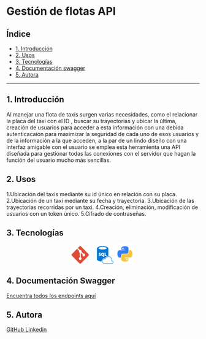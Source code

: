 # Gestión de flotas API

## Índice

* [1. Introducción](#1-preámbulo)
* [2. Usos](#2-resumen-del-proyecto)
* [3. Tecnologías](#3-objetivos-de-aprendizaje)
* [4. Documentación swagger](#4-consideraciones-generales)
* [5. Autora](#5-criterios-de-aceptación-del-proyecto)


***

## 1. Introducción

Al manejar una flota de taxis surgen varias necesidades, como el relacionar la placa del taxi con el ID , buscar su trayectorias y ubicar la última, creación de usuarios para acceder a esta información con una debida autenticacaión para maximizar la seguridad de cada uno de esos usuarios y de la información a la que acceden, a la par de un lindo diseño con una interfaz amigable con el usuario se emplea esta herramienta una API diseñada para gestionar todas las conexiones con el servidor que hagan la función del usuario mucho más sencillas. 


## 2. Usos
1.Ubicación del taxis mediante su id único en relación con su placa.
2.Ubicación de un taxi mediante su fecha y trayectoria.
3.Ubicación de las trayectorias recorridas por un taxi.
4.Creación, eliminación, modificación de usuarios con un token único.
5.Cifrado de contraseñas.


## 3. Tecnologías 
<div style="display: inline-block; text-align: center;">
<img src="images/git.png" alt="Git" width="9%" height="9%" title="Git"/>
  &nbsp;&nbsp;&nbsp;
<img src="images/sql.png" alt="SQL" width="9%" height="9%" title="SQL"/>
<img src="images/python.png" alt="PYTHON" width="10%" height="10%" title="PYTHON"/>
  
</div>

## 4. Documentación Swagger
[Encuentra todos los endpoints aquí ](https://app.swaggerhub.com/apis-docs/ssinuco/FleetManagementAPI/2.0.0#/taxis/getTaxi)

## 5. Autora

[GitHub ](https://github.com/Carolinartz)
[Linkedin ](https://www.linkedin.com/in/dcarolinaortiz/)

